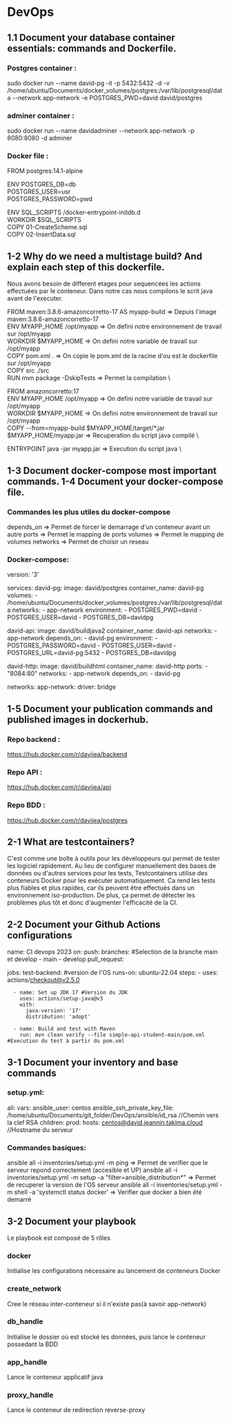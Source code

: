 # DevOps
## 1.1 Document your database container essentials: commands and Dockerfile.
### Postgres container :
sudo docker run --name david-pg -it -p 5432:5432 -d -v /home/ubuntu/Documents/docker_volumes/postgres:/var/lib/postgresql/data --network app-network -e POSTGRES_PWD=david david/postgres

### adminer container :
sudo docker run --name davidadminer --network app-network -p 8080:8080 -d adminer

### Docker file :
FROM postgres:14.1-alpine

ENV POSTGRES_DB=db \
   POSTGRES_USER=usr \
   POSTGRES_PASSWORD=pwd
   
ENV SQL_SCRIPTS /docker-entrypoint-initdb.d \
WORKDIR $SQL_SCRIPTS \
COPY 01-CreateScheme.sql \
COPY 02-InsertData.sql

## 1-2 Why do we need a multistage build? And explain each step of this dockerfile.
Nous avons besoin de different etages pour sequencées les actions effectuées par le conteneur.
Dans notre cas nous compilons le scrit java avant de l'executer.

FROM maven:3.8.6-amazoncorretto-17 AS myapp-build => Depuis l'image maven:3.8.6-amazoncorretto-17 \
ENV MYAPP_HOME /opt/myapp => On defini notre environnement de travail sur /opt/myapp \
WORKDIR $MYAPP_HOME => On defini notre variable de travail sur /opt/myapp \
COPY pom.xml . => On copie le pom.xml de la racine d'ou est le dockerfile sur /opt/myapp \
COPY src ./src \
RUN mvn package -DskipTests => Permet la compilation \

FROM amazoncorretto:17 \
ENV MYAPP_HOME /opt/myapp => On defini notre variable de travail sur /opt/myapp \
WORKDIR $MYAPP_HOME => On defini notre environnement de travail sur /opt/myapp \
COPY --from=myapp-build $MYAPP_HOME/target/*.jar $MYAPP_HOME/myapp.jar => Recuperation du script java compilé \

ENTRYPOINT java -jar myapp.jar => Execution du script java \

## 1-3 Document docker-compose most important commands. 1-4 Document your docker-compose file.
### Commandes les plus utiles du docker-compose
depends_on => Permet de forcer le demarrage d'un conteneur avant un autre
ports => Permet le mapping de ports
volumes => Permet le mapping de volumes
networks => Permet de choisir un reseau
### Docker-compose:
version: '3'

services:
  david-pg:
    image: david/postgres
    container_name: david-pg
    volumes:
      - /home/ubuntu/Documents/docker_volumes/postgres:/var/lib/postgresql/data
    networks:
      - app-network
    environment:
      - POSTGRES_PWD=david
      - POSTGRES_USER=david
      - POSTGRES_DB=davidpg

  david-api:
    image: david/buildjava2
    container_name: david-api
    networks:
      - app-network
    depends_on:
      - david-pg
    environment:
      - POSTGRES_PASSWORD=david
      - POSTGRES_USER=david
      - POSTGRES_URL=david-pg:5432
      - POSTGRES_DB=davidpg


  david-http:
    image: david/buildhtml
    container_name: david-http
    ports:
      - "8084:80"
    networks:
      - app-network
    depends_on:
      - david-pg

networks:
  app-network:
    driver: bridge

## 1-5 Document your publication commands and published images in dockerhub.
### Repo backend :
https://hub.docker.com/r/davijea/backend
### Repo API :
https://hub.docker.com/r/davijea/api
### Repo BDD :
https://hub.docker.com/r/davijea/postgres

## 2-1 What are testcontainers?
C'est comme une boîte à outils pour les développeurs qui permet de tester les logiciel rapidement. Au lieu de configurer manuellement des bases de données ou d'autres services pour les tests, Testcontainers utilise des conteneurs Docker pour les exécuter automatiquement. Ca rend les tests plus fiables et plus rapides, car ils peuvent être effectués dans un environnement iso-production. De plus, ça permet de détecter les problèmes plus tôt et donc d'augmenter l'efficacité de la CI.

## 2-2 Document your Github Actions configurations
name: CI devops 2023
on:
  push:
    branches: #Selection de la branche main et develop
      - main
      - develop
  pull_request:

jobs:
  test-backend: #version de l'OS
    runs-on: ubuntu-22.04
    steps:
      - uses: actions/checkout@v2.5.0

      - name: Set up JDK 17 #Version du JDK
        uses: actions/setup-java@v3
        with:
          java-version: '17'
          distribution: 'adopt'

      - name: Build and test with Maven
        run: mvn clean verify --file simple-api-student-main/pom.xml #Execution du test à partir du pom.xml

## 3-1 Document your inventory and base commands
### setup.yml:
all:
 vars:
   ansible_user: centos
   ansible_ssh_private_key_file: /home/ubuntu/Documents/git_folder/DevOps/ansible/id_rsa //Chemin vers la clef RSA
 children:
   prod:
     hosts: centos@david.jeannin.takima.cloud //Hostname du serveur

### Commandes basiques:
ansible all -i inventories/setup.yml -m ping => Permet de verifier que le serveur repond correctement (accesible et UP)
ansible all -i inventories/setup.yml -m setup -a "filter=ansible_distribution*" => Permet de recuperer la version de l'OS serveur
ansible all -i inventories/setup.yml -m shell -a 'systemctl status docker' => Verifier que docker a bien été demarré

## 3-2 Document your playbook
Le playbook est composé de 5 rôles
### docker
Initialise les configurations nécessaire au lancement de conteneurs Docker
### create_network
Cree le réseau inter-conteneur si il n'existe pas(à savoir app-network)
### db_handle
Initialise le dossier où est stocké les données, puis lance le conteneur possedant la BDD
### app_handle
Lance le conteneur applicatif java
### proxy_handle
Lance le conteneur de redirection reverse-proxy

